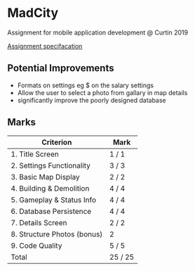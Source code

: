 # MadCity
Assignment for mobile application development @ Curtin 2019

[Assignment specifacation](./MAD_2019s2_Assignment.pdf)
## Potential Improvements
* Formats on settings eg $ on the salary settings
* Allow the user to select a photo from gallary in map details
* significantly improve the poorly designed database

## Marks 

| Criterion                   | Mark    |
|-----------------------------|---------|
| 1. Title Screen             | 1 / 1   |
| 2. Settings Functionality   | 3 / 3   |
| 3. Basic Map Display        | 2 / 2   |
| 4. Building & Demolition    | 4 / 4   |
| 5. Gameplay & Status Info   | 4 / 4   |
| 6. Database Persistence     | 4 / 4   |
| 7. Details Screen           | 2 / 2   |
| 8. Structure Photos (bonus) | 2       |
| 9. Code Quality             | 5 / 5   |
| Total                       | 25 / 25 |
